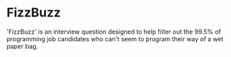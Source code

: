 # FizzBuzz
'FizzBuzz' is an interview question designed to help filter out the 99.5% of programming job candidates who can't seem to program their way of a wet paper bag. 
